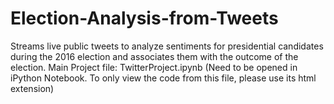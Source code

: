# Election-Analysis-from-Tweets
Streams live public tweets to analyze sentiments for presidential candidates during the 2016 election and associates them with the outcome of the election.
Main Project file: TwitterProject.ipynb (Need to be opened in iPython Notebook. To only view the code from this file, please use its html extension)
